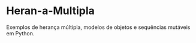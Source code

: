 # Heran-a-Multipla
Exemplos de herança múltipla, modelos de objetos e sequências mutáveis em Python.
